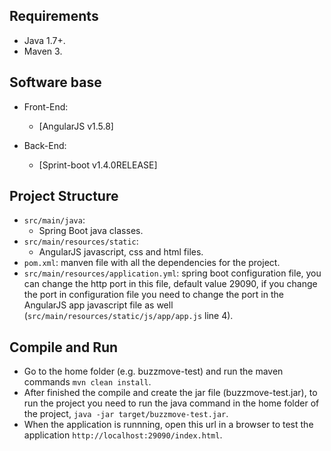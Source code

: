 Requirements
------------
- Java 1.7+.
- Maven 3.

Software base
-------------
- Front-End: 
	- [AngularJS v1.5.8]

- Back-End: 
	- [Sprint-boot v1.4.0RELEASE]

Project Structure
--------------------------------------
- `src/main/java`:
    - Spring Boot java classes.
- `src/main/resources/static`:
    - AngularJS javascript, css and html files.
- `pom.xml`: manven file with all the dependencies for the project. 
- `src/main/resources/application.yml`: spring boot configuration file, you can change the http port in this file,
default value 29090, if you change the port in configuration file you need to change the port in the AngularJS app javascript file as well (`src/main/resources/static/js/app/app.js` line 4).

Compile and Run
---------------
- Go to the home folder (e.g. buzzmove-test) and run the maven commands `mvn clean install`.
- After finished the compile and create the jar file (buzzmove-test.jar), to run the project you need to run the java command
in the home folder of the project, `java -jar target/buzzmove-test.jar`.
- When the application is runnning, open this url in a browser to test the application `http://localhost:29090/index.html`.